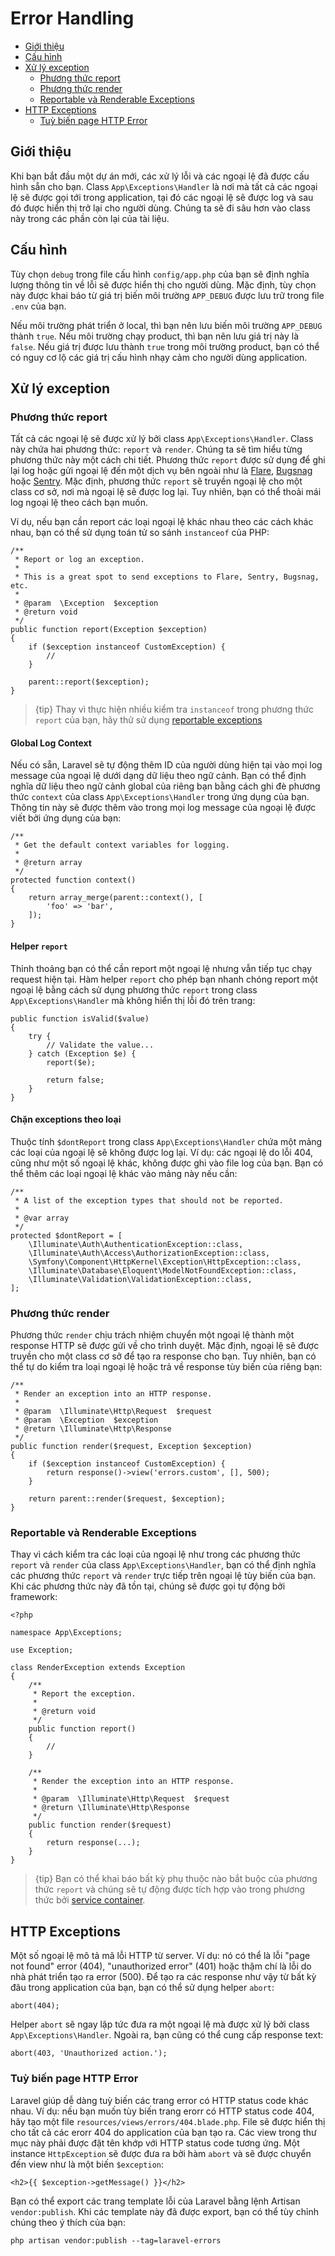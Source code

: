 # Error Handling

- [Giới thiệu](#introduction)
- [Cấu hình](#configuration)
- [Xử lý exception](#the-exception-handler)
    - [Phương thức report](#report-method)
    - [Phương thức render](#render-method)
    - [Reportable và Renderable Exceptions](#renderable-exceptions)
- [HTTP Exceptions](#http-exceptions)
    - [Tuỳ biến page HTTP Error](#custom-http-error-pages)

<a name="introduction"></a>
## Giới thiệu

Khi bạn bắt đầu một dự án mới, các xử lý lỗi và các ngoại lệ đã được cấu hình sẵn cho bạn. Class `App\Exceptions\Handler` là nơi mà tất cả các ngoại lệ sẽ được gọi tới trong application, tại đó các ngoại lệ sẽ được log và sau đó được hiển thị trở lại cho người dùng. Chúng ta sẽ đi sâu hơn vào class này trong các phần còn lại của tài liệu.

<a name="configuration"></a>
## Cấu hình

Tùy chọn `debug` trong file cấu hình `config/app.php` của bạn sẽ định nghĩa lượng thông tin về lỗi sẽ được hiển thị cho người dùng. Mặc định, tùy chọn này được khai báo từ giá trị biến môi trường `APP_DEBUG` được lưu trữ trong file `.env` của bạn.

Nếu môi trường phát triển ở local, thì bạn nên lưu biến môi trường `APP_DEBUG` thành `true`. Nếu môi trường chạy product, thì bạn nên lưu giá trị này là `false`. Nếu giá trị được lưu thành `true` trong môi trường product, bạn có thể có nguy cơ lộ các giá trị cấu hình nhạy cảm cho người dùng application.

<a name="the-exception-handler"></a>
## Xử lý exception

<a name="report-method"></a>
### Phương thức report

Tất cả các ngoại lệ sẽ được xử lý bởi class `App\Exceptions\Handler`. Class này chứa hai phương thức: `report` và `render`. Chúng ta sẽ tìm hiểu từng phương thức này một cách chi tiết. Phương thức `report` được sử dụng để ghi lại log hoặc gửi ngoại lệ đến một dịch vụ bên ngoài như là [Flare](https://flareapp.io), [Bugsnag](https://bugsnag.com) hoặc [Sentry](https://github.com/getsentry/sentry-laravel). Mặc định, phương thức `report` sẽ truyền ngoại lệ cho một class cơ sở, nơi mà ngoại lệ sẽ được log lại. Tuy nhiên, bạn có thể thoải mái log ngoại lệ theo cách bạn muốn.

Ví dụ, nếu bạn cần report các loại ngoại lệ khác nhau theo các cách khác nhau, bạn có thể sử dụng toán tử so sánh `instanceof` của PHP:

    /**
     * Report or log an exception.
     *
     * This is a great spot to send exceptions to Flare, Sentry, Bugsnag, etc.
     *
     * @param  \Exception  $exception
     * @return void
     */
    public function report(Exception $exception)
    {
        if ($exception instanceof CustomException) {
            //
        }

        parent::report($exception);
    }

> {tip} Thay vì thực hiện nhiều kiểm tra `instanceof` trong phương thức `report` của bạn, hãy thử sử dụng [reportable exceptions](/docs/{{version}}/errors#renderable-exceptions)

#### Global Log Context

Nếu có sẵn, Laravel sẽ tự động thêm ID của người dùng hiện tại vào mọi log message của ngoại lệ dưới dạng dữ liệu theo ngữ cảnh. Bạn có thể định nghĩa dữ liệu theo ngữ cảnh global của riêng bạn bằng cách ghi đè phương thức `context` của class `App\Exceptions\Handler` trong ứng dụng của bạn. Thông tin này sẽ được thêm vào trong mọi log message của ngoại lệ được viết bởi ứng dụng của bạn:

    /**
     * Get the default context variables for logging.
     *
     * @return array
     */
    protected function context()
    {
        return array_merge(parent::context(), [
            'foo' => 'bar',
        ]);
    }

#### Helper `report`

Thỉnh thoảng bạn có thể cần report một ngoại lệ nhưng vẫn tiếp tục chạy request hiện tại. Hàm helper `report` cho phép bạn nhanh chóng report một ngoại lệ bằng cách sử dụng phương thức `report` trong class `App\Exceptions\Handler` mà không hiển thị lỗi đó trên trang:

    public function isValid($value)
    {
        try {
            // Validate the value...
        } catch (Exception $e) {
            report($e);

            return false;
        }
    }

#### Chặn exceptions theo loại

Thuộc tính `$dontReport` trong class `App\Exceptions\Handler` chứa một mảng các loại của ngoại lệ sẽ không được log lại. Ví dụ: các ngoại lệ do lỗi 404, cũng như một số ngoại lệ khác, không được ghi vào file log của bạn. Bạn có thể thêm các loại ngoại lệ khác vào mảng này nếu cần:

    /**
     * A list of the exception types that should not be reported.
     *
     * @var array
     */
    protected $dontReport = [
        \Illuminate\Auth\AuthenticationException::class,
        \Illuminate\Auth\Access\AuthorizationException::class,
        \Symfony\Component\HttpKernel\Exception\HttpException::class,
        \Illuminate\Database\Eloquent\ModelNotFoundException::class,
        \Illuminate\Validation\ValidationException::class,
    ];

<a name="render-method"></a>
### Phương thức render

Phương thức `render` chịu trách nhiệm chuyển một ngoại lệ thành một response HTTP sẽ được gửi về cho trình duyệt. Mặc định, ngoại lệ sẽ được truyền cho một class cơ sở để tạo ra response cho bạn. Tuy nhiên, bạn có thể tự do kiểm tra loại ngoại lệ hoặc trả về response tùy biến của riêng bạn:

    /**
     * Render an exception into an HTTP response.
     *
     * @param  \Illuminate\Http\Request  $request
     * @param  \Exception  $exception
     * @return \Illuminate\Http\Response
     */
    public function render($request, Exception $exception)
    {
        if ($exception instanceof CustomException) {
            return response()->view('errors.custom', [], 500);
        }

        return parent::render($request, $exception);
    }

<a name="renderable-exceptions"></a>
### Reportable và Renderable Exceptions

Thay vì cách kiểm tra các loại của ngoại lệ như trong các phương thức `report` và `render` của class `App\Exceptions\Handler`, bạn có thể định nghĩa các phương thức `report` và `render` trực tiếp trên ngoại lệ tùy biến của bạn. Khi các phương thức này đã tồn tại, chúng sẽ được gọi tự động bởi framework:

    <?php

    namespace App\Exceptions;

    use Exception;

    class RenderException extends Exception
    {
        /**
         * Report the exception.
         *
         * @return void
         */
        public function report()
        {
            //
        }

        /**
         * Render the exception into an HTTP response.
         *
         * @param  \Illuminate\Http\Request  $request
         * @return \Illuminate\Http\Response
         */
        public function render($request)
        {
            return response(...);
        }
    }

> {tip} Bạn có thể khai báo bất kỳ phụ thuộc nào bắt buộc của phương thức `report` và chúng sẽ tự động được tích hợp vào trong phương thức bởi [service container](/docs/{{version}}/container).

<a name="http-exceptions"></a>
## HTTP Exceptions

Một số ngoại lệ mô tả mã lỗi HTTP từ server. Ví dụ: nó có thể là lỗi "page not found" error (404), "unauthorized error" (401) hoặc thậm chí là lỗi do nhà phát triển tạo ra error (500). Để tạo ra các response như vậy từ bất kỳ đâu trong application của bạn, bạn có thể sử dụng helper `abort`:

    abort(404);

Helper `abort` sẽ ngay lập tức đưa ra một ngoại lệ mà được xử lý bởi class `App\Exceptions\Handler`. Ngoài ra, bạn cũng có thể cung cấp response text:

    abort(403, 'Unauthorized action.');

<a name="custom-http-error-pages"></a>
### Tuỳ biến page HTTP Error

Laravel giúp dễ dàng tuỳ biến các trang error có HTTP status code khác nhau. Ví dụ: nếu bạn muốn tùy biến trang erorr có HTTP status code 404, hãy tạo một file `resources/views/errors/404.blade.php`. File sẽ được hiển thị cho tất cả các erorr 404 do application của bạn tạo ra. Các view trong thư mục này phải được đặt tên khớp với HTTP status code tương ứng. Một instance `HttpException` sẽ được đưa ra bởi hàm `abort` và sẽ được chuyển đến view như là một biến `$exception`:

    <h2>{{ $exception->getMessage() }}</h2>

Bạn có thể export các trang template lỗi của Laravel bằng lệnh Artisan `vendor:publish`. Khi các template này đã được export, bạn có thể tùy chỉnh chúng theo ý thích của bạn:

    php artisan vendor:publish --tag=laravel-errors
